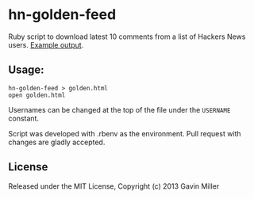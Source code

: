 hn-golden-feed
==============

Ruby script to download latest 10 comments from a list of Hackers News users. [Example output](http://htmlpreview.github.io/?https://github.com/gavingmiller/hn-golden-feed/blob/master/golden.html).

## Usage:

    hn-golden-feed > golden.html
    open golden.html

Usernames can be changed at the top of the file under the `USERNAME` constant.

Script was developed with .rbenv as the environment. Pull request with changes are gladly accepted.

## License

Released under the MIT License, Copyright (c) 2013 Gavin Miller
